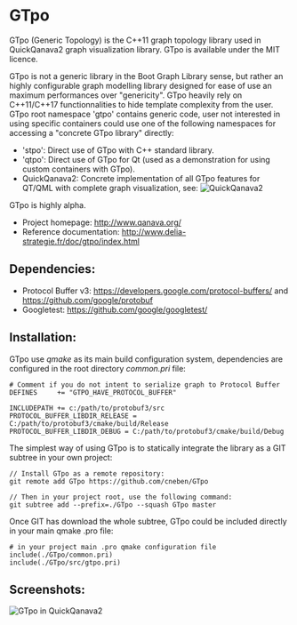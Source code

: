 # GTpo

GTpo (Generic Topology) is the C++11 graph topology library used in QuickQanava2 graph visualization library. GTpo is available under the 
MIT licence.

GTpo is not a generic library in the Boot Graph Library sense, but rather an highly configurable graph modelling library designed for
ease of use an maximum performances over "genericity". GTpo heavily rely on C++11/C++17 functionnalities to hide template complexity from the user. GTpo
root namespace 'gtpo' contains generic code, user not interested in using specific containers could use one of the following namespaces for accessing a 
"concrete GTpo library" directly:
    
* 'stpo': Direct use of GTpo with C++ standard library.
* 'qtpo': Direct use of GTpo for Qt (used as a demonstration for using custom containers with GTpo).
* QuickQanava2: Concrete implementation of all GTpo features for QT/QML with complete graph visualization, see: ![QuickQanava2](https://github.com/cneben/QuickQanava)

GTpo is highly alpha.

+ Project homepage: http://www.qanava.org/
+ Reference documentation: http://www.delia-strategie.fr/doc/gtpo/index.html

## Dependencies:
* Protocol Buffer v3: https://developers.google.com/protocol-buffers/ and https://github.com/google/protobuf
* Googletest: https://github.com/google/googletest/ 

## Installation:
GTpo use _qmake_ as its main build configuration system, dependencies are configured in the root directory _common.pri_ file:

~~~~~~~~~~~~~{.cpp}
# Comment if you do not intent to serialize graph to Protocol Buffer
DEFINES     += "GTPO_HAVE_PROTOCOL_BUFFER"

INCLUDEPATH += c:/path/to/protobuf3/src
PROTOCOL_BUFFER_LIBDIR_RELEASE = C:/path/to/protobuf3/cmake/build/Release
PROTOCOL_BUFFER_LIBDIR_DEBUG = C:/path/to/protobuf3/cmake/build/Debug
~~~~~~~~~~~~~

The simplest way of using GTpo is to statically integrate the library as a GIT subtree in your own project:

~~~~~~~~~~~~~{.cpp}
// Install GTpo as a remote repository:
git remote add GTpo https://github.com/cneben/GTpo

// Then in your project root, use the following command:
git subtree add --prefix=./GTpo --squash GTpo master 
~~~~~~~~~~~~~

Once GIT has download the whole subtree, GTpo could be included directly in your main
qmake .pro file:

~~~~~~~~~~~~~{.cpp}
# in your project main .pro qmake configuration file
include(./GTpo/common.pri)
include(./GTpo/src/gtpo.pri)
~~~~~~~~~~~~~

## Screenshots:
![GTpo in QuickQanava2](https://github.com/cneben/QuickQanava/blob/master/doc/samples/topology.png)


